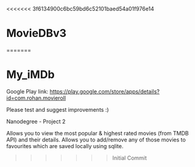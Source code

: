 <<<<<<< 3f6134900c6bc59bd6c52101baed54a01f976e14
# MovieDBv3
=======
# My_iMDb

Google Play link: https://play.google.com/store/apps/details?id=com.rohan.movieroll

Please test and suggest improvements :)

Nanodegree - Project 2

Allows you to view the most popular & highest rated movies (from TMDB API) and their details.
Allows you to add/remove any of those movies to favourites which are saved locally using sqlite.
>>>>>>> Initial Commit

